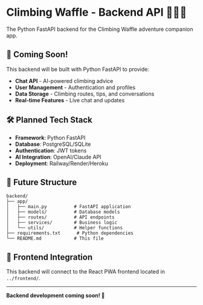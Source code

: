 # Climbing Waffle - Backend API 🧗‍♀️🧇

The Python FastAPI backend for the Climbing Waffle adventure companion app.

## 🚧 Coming Soon!

This backend will be built with Python FastAPI to provide:

- **Chat API** - AI-powered climbing advice
- **User Management** - Authentication and profiles
- **Data Storage** - Climbing routes, tips, and conversations
- **Real-time Features** - Live chat and updates

## 🛠️ Planned Tech Stack

- **Framework**: Python FastAPI
- **Database**: PostgreSQL/SQLite
- **Authentication**: JWT tokens
- **AI Integration**: OpenAI/Claude API
- **Deployment**: Railway/Render/Heroku

## 📁 Future Structure

```
backend/
├── app/
│   ├── main.py          # FastAPI application
│   ├── models/          # Database models
│   ├── routes/          # API endpoints
│   ├── services/        # Business logic
│   └── utils/           # Helper functions
├── requirements.txt      # Python dependencies
└── README.md            # This file
```

## 🔗 Frontend Integration

This backend will connect to the React PWA frontend located in `../frontend/`.

---

**Backend development coming soon! 🚀**
